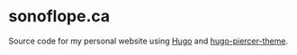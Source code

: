 # sonoflope.ca
Source code for my personal website using [Hugo](https://gohugo.io) and [hugo-piercer-theme](https://github.com/daniarlert/hugo-piercer-theme). 
